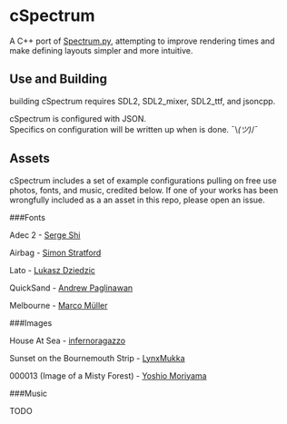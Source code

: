 cSpectrum
=========

A C++ port of [Spectrum.py](https://github.com/Adjective-Object/Spectrum.py),
attempting to improve rendering times and make defining layouts simpler and 
more intuitive.

Use and Building
----------------

building cSpectrum requires SDL2, SDL2_mixer, SDL2_ttf, and jsoncpp.

cSpectrum is configured with JSON.  
Specifics on configuration will be written up when is done. ¯\\_(ツ)_/¯

Assets
------

cSpectrum includes a set of example configurations pulling on free use photos, fonts, and music, credited below. If one of your works has been wrongfully included as a an asset in this repo, please open an issue.

###Fonts

Adec 2 - 
[Serge Shi](https://www.behance.net/gallery/Typeface-Adec20-%5C%28free%5C%29/2075950)

Airbag -
[Simon Stratford](https://www.behance.net/gallery/7775793/Airbag-Typeface-and-Free-Font-by-Simon-Stratford)

Lato - 
[Lukasz Dziedzic](http://typophile.com/node/77283)

QuickSand - 
[Andrew Paglinawan](http://www.andrewpaglinawan.com/#quicksand)

Melbourne -
[Marco Müller](http://26plus-zeichen.de/fonts/melbourne/)

###Images

House At Sea - 
[infernoragazzo](http://giro54.deviantart.com/art/House-at-the-Sea-La-Villa-Belza-HD-Wallpaper-282859888)

Sunset on the Bournemouth Strip - 
[LynxMukka](http://lynxmukka.deviantart.com/art/Sunset-on-the-Bournemouth-Strip-291787785)

000013 (Image of a Misty Forest) -
[Yoshio Moriyama](https://www.flickr.com/photos/pedromoriyama/9319373740/)

###Music

TODO